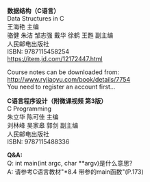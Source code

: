 **数据结构（C语言）**<br>
Data Structures in C<br>
王海艳 主编<br>
骆健 朱洁 邹志强 戴华 徐鹤 王甦 副主编<br>
人民邮电出版社<br>
ISBN: 9787115458254<br>
https://item.jd.com/12172447.html<br>

Course notes can be downloaded from:<br>
http://www.ryjiaoyu.com/book/details/7754<br>
You need to register an account first...<br>

**C语言程序设计（附微课视频 第3版）**<br>
C Programming<br>
朱立华 陈可佳 主编<br>
刘林峰 吴家皋 郭剑 副主编<br>
人民邮电出版社<br>
ISBN: 9787115488336<br>

**Q&A:**<br>
Q: int main(int argc, char \**argv)是什么意思?<br>
A: 请参考C语言教材"*8.4 带参的main函数"(P.173)<br>
